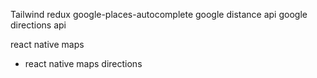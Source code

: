 Tailwind
redux
google-places-autocomplete
google distance api
google directions api

react native maps

- react native maps directions
